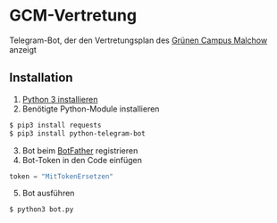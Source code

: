 # GCM-Vertretung
Telegram-Bot, der den Vertretungsplan des [Grünen Campus Malchow](http://gruener-campus-malchow.de) anzeigt
## Installation
1. [Python 3 installieren](https://python.org)
2. Benötigte Python-Module installieren

```bash
$ pip3 install requests
$ pip3 install python-telegram-bot
```
3. Bot beim [BotFather](https://t.me/BotFather) registrieren
4. Bot-Token in den Code einfügen

```python
token = "MitTokenErsetzen"
```
5. Bot ausführen
       
```bash
$ python3 bot.py
```